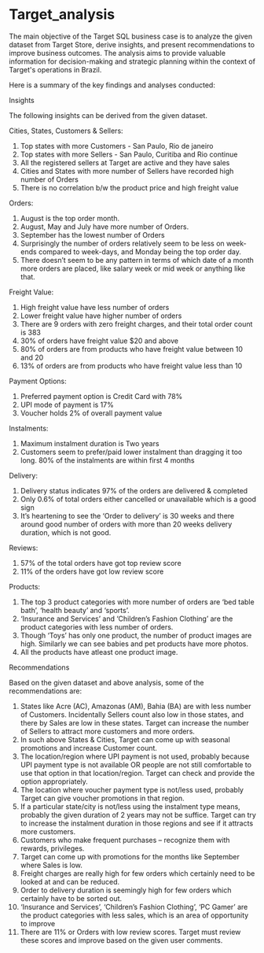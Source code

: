 # Target_analysis
The main objective of the Target SQL business case is to analyze the given dataset from Target Store, derive insights, and present recommendations to improve business outcomes. The analysis aims to provide valuable information for decision-making and strategic planning within the context of Target's operations in Brazil.

Here is a summary of the key findings and analyses conducted: 

Insights

The following insights can be derived from the given dataset.  

Cities, States, Customers & Sellers:
1.	Top states with more Customers - San Paulo, Rio de janeiro
2.	Top states with more Sellers - San Paulo, Curitiba and Rio continue 
3.	All the registered sellers at Target are active and they have sales
4.	Cities and States with more number of Sellers have recorded high number of Orders 
5.	There is no correlation b/w the product price and high freight value
   
Orders:
1.	August is the top order month. 
2.	August, May and July have more number of Orders. 
3.	September has the lowest number of Orders
4.	Surprisingly the number of orders relatively seem to be less on week-ends compared to week-days, and Monday being the top order day.
5.	There doesn’t seem to be any pattern in terms of which date of a month more orders are placed, like salary week or mid week or           anything like that.

Freight Value:
1.	High freight value have less number of orders
2.	Lower freight value have higher number of orders
3.	There are 9 orders with zero freight charges, and their total order count is 383
4.	30% of orders have freight value $20 and above
5.	80% of orders are from products who have freight value between 10 and 20
6.	13% of orders are from products who have freight value less than 10

Payment Options:
1.	Preferred payment option is Credit Card with 78%
2.	UPI mode of payment is 17%
3.	Voucher holds 2% of overall payment value

Instalments: 
1.	Maximum instalment duration is Two years
2.	Customers seem to prefer/paid lower instalment than dragging it too long. 80% of the instalments are within first 4 months

Delivery:
1.	Delivery status indicates 97% of the orders are delivered & completed
2.	Only 0.6% of total orders either cancelled or unavailable which is a good sign 
3.	It’s heartening to see the ‘Order to delivery’ is 30 weeks and there around good number of orders with more than 20 weeks delivery       duration, which is not good.

Reviews:
1.	57% of the total orders have got top review score
2.	11% of the orders have got low review score

Products:
1.	The top 3 product categories with more number of orders are ‘bed table bath’, ‘health beauty’ and ‘sports’.
2.	‘Insurance and Services’ and ‘Children’s Fashion Clothing’  are the product categories with less number of orders.
3.	Though ‘Toys’ has only one product, the number of product images are high. Similarly we can see babies and pet products have more        photos.
4.	All the products have atleast one product image.

Recommendations

Based on the given dataset and above analysis, some of the recommendations are: 

1.	States like Acre (AC), Amazonas (AM), Bahia (BA) are with less number of Customers. Incidentally Sellers count also low in those         states, and there by Sales are low in these states. Target can increase the number of Sellers to attract more customers and more         orders.
2.	In such above States & Cities, Target can come up with seasonal promotions and increase Customer count.
3.	The location/region where UPI payment is not used, probably because UPI payment type is not available OR people are not still            comfortable to use that option in that location/region. Target can check and provide the option appropriately. 
4.	The location where voucher payment type is not/less used, probably Target can give voucher promotions in that region. 
5.	If a particular state/city is not/less using the instalment type means, probably the given duration of 2 years may not be suffice.       Target can try to increase the instalment duration in those regions and see if it attracts more customers. 
6.	Customers who make frequent purchases – recognize them with rewards, privileges.
7.	Target can come up with promotions for the months like September where Sales is low.
8.	Freight charges are really high for few orders which certainly need to be looked at and can be reduced.
9.	Order to delivery duration is seemingly high for few orders which certainly have to be sorted out.
10.	‘Insurance and Services’, ‘Children’s Fashion Clothing’, ‘PC Gamer’ are the product categories with less sales, which is an area of       opportunity to improve
11.	There are 11% or Orders with low review scores. Target must review these scores and improve based on the given user comments.




